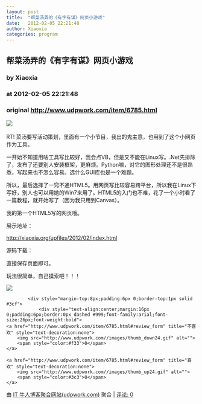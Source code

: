```yaml
---
layout: post
title:  "帮菜汤弄的《有字有谋》网页小游戏"
date:   2012-02-05 22:21:48
author: Xiaoxia
categories: program
---
```


## 帮菜汤弄的《有字有谋》网页小游戏
### by Xiaoxia
### at 2012-02-05 22:21:48
### original <http://www.udpwork.com/item/6785.html>

<p><a href="http://xiaoxia.org/upfiles/2012/02/IMG_3110_1.jpg"><img src="http://xiaoxia.org/upfiles/2012/02/IMG_3110_1-700x499.jpg"></a>
<br>

<br>
RT! 菜汤要写活动策划，里面有一个小节目，我出的鬼主意，也用到了这个小网页作为工具。</p>
<p>一开始不知道用啥工具写比较好，我会点VB，但是又不能在Linux写。.Net先排除了，发布了还要别人安装框架，更麻烦。Python嘛，对它的图形处理还不是很熟悉，写起来也不怎么容易。选什么GUI库也是一个难题。</p>
<p>所以，最后选择了一窍不通HTML5。用网页写比较容易跨平台，所以我在Linux下写好，别人也可以用她的Win7来用了。HTML5的入门也不难，花了一个小时看了一篇教程，就开始写了（因为我只用到Canvas）。</p>
<p>我的第一个HTML5写的网页哦。</p>
<p>展示地址：</p>
<p><a href="http://xiaoxia.org/upfiles/2012/02/index.html">http://xiaoxia.org/upfiles/2012/02/index.html</a></p>
<p>源码下载：</p>
<p>直接保存页面即可。</p>
<p>玩法很简单，自己摸索吧！！！</p>
<p><a href="http://xiaoxia.org/upfiles/2012/02/187.png"><img src="http://xiaoxia.org/upfiles/2012/02/187-700x578.png"></a></p>

			<div style="margin-top:8px;padding:6px 0;border-top:1px solid #3cf">
				<div style="text-align:center;margin:16px 0;padding:6px;border:0px dashed #999;font-family:arial;font-size:26px;font-weight:bold">
	<a href="http://www.udpwork.com/item/6785.html#review_form" title="不喜欢" style="text-decoration:none">
		<img src="http://www.udpwork.com//images/thumb_down24.gif" alt="">
		<span style="color:#f33">0</span>
	</a>
	   
	<a href="http://www.udpwork.com/item/6785.html#review_form" title="喜欢" style="text-decoration:none">
		<img src="http://www.udpwork.com//images/thumb_up24.gif" alt="">
		<span style="color:#3c3">0</span>
	</a>
</div>				<p>
					由 <a href="http://www.udpwork.com/">IT 牛人博客聚合网站(udpwork.com)</a> 聚合
					|
					<a href="http://www.udpwork.com/item/6785.html#reviews">评论: 0</a>
				</p>
			</div>